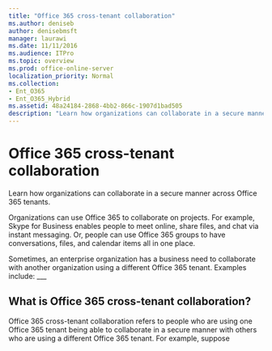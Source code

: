 ```yaml
---
title: "Office 365 cross-tenant collaboration"
ms.author: deniseb
author: denisebmsft
manager: laurawi
ms.date: 11/11/2016
ms.audience: ITPro
ms.topic: overview
ms.prod: office-online-server
localization_priority: Normal
ms.collection:
- Ent_O365
- Ent_O365_Hybrid
ms.assetid: 48a24184-2868-4bb2-866c-1907d1bad505
description: "Learn how organizations can collaborate in a secure manner across Office 365 tenants."
---
```


# Office 365 cross-tenant collaboration

Learn how organizations can collaborate in a secure manner across Office 365 tenants.
  
Organizations can use Office 365 to collaborate on projects. For example, Skype for Business enables people to meet online, share files, and chat via instant messaging. Or, people can use Office 365 groups to have conversations, files, and calendar items all in one place.
  
Sometimes, an enterprise organization has a business need to collaborate with another organization using a different Office 365 tenant. Examples include: ___
  
## What is Office 365 cross-tenant collaboration?
<a name="whatisctc"> </a>

Office 365 cross-tenant collaboration refers to people who are using one Office 365 tenant being able to collaborate in a secure manner with others who are using a different Office 365 tenant. For example, suppose 
  

